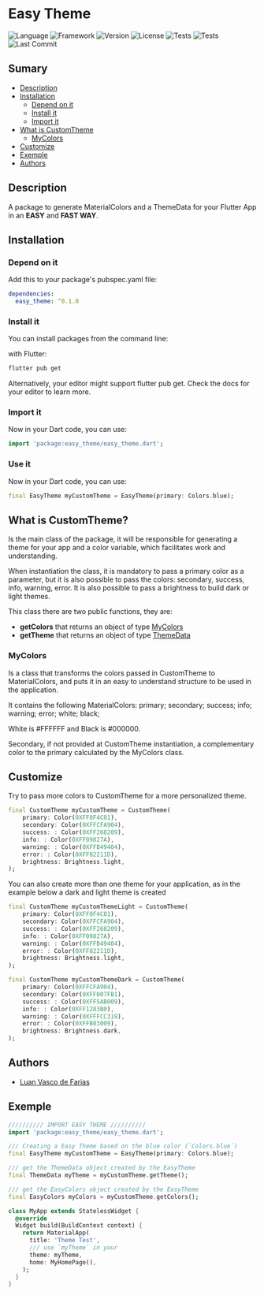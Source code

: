 # Easy Theme

![Language](https://img.shields.io/static/v1?label&message=Dart&logo=dart&color=0175C2&logoColor=FFF) ![Framework](https://img.shields.io/static/v1?label&message=Flutter&logo=flutter&color=02569B&logoColor=FFF) ![Version](https://img.shields.io/badge/Version-v1.0.1-0abab5) ![License](https://img.shields.io/badge/License-MIT-ba9f1c) ![Tests](https://img.shields.io/badge/PubDev%20Points-110-8a05be) ![Tests](https://img.shields.io/badge/Tests-Passed-25a108) ![Last Commit](https://img.shields.io/badge/Last%20Commit-29/09/20-10569c)

## Sumary

- [Description](#description)
- [Installation](#installation)
  - [Depend on it](#depend-on-it)
  - [Install it](#install-it)
  - [Import it](#import-it)
- [What is CustomTheme](#what-is-customtheme)
  - [MyColors](#mycolors)
- [Customize](#customize)
- [Exemple](#exemple)
- [Authors](#authors)

## Description

A package to generate MaterialColors and a ThemeData for your Flutter App in an __EASY__ and __FAST WAY__.

## Installation
### Depend on it
Add this to your package's pubspec.yaml file:

```yaml
dependencies:
  easy_theme: ^0.1.0
```

### Install it
You can install packages from the command line:

with Flutter:
```bash
flutter pub get
```

Alternatively, your editor might support flutter pub get. Check the docs for your editor to learn more.

### Import it
Now in your Dart code, you can use:

```dart
import 'package:easy_theme/easy_theme.dart';
```

### Use it
Now in your Dart code, you can use:

```dart
final EasyTheme myCustomTheme = EasyTheme(primary: Colors.blue);
```

## What is CustomTheme?
Is the main class of the package, it will be responsible for generating a theme for your app and a color variable, which facilitates work and understanding.

When instantiation the class, it is mandatory to pass a primary color as a parameter, but it is also possible to pass the colors: secondary, success, info, warning, error.
It is also possible to pass a brightness to build dark or light themes.

This class there are two public functions, they are:
- __getColors__ that returns an object of type [MyColors](#mycolors)
- __getTheme__ that returns an object of type [ThemeData](https://api.flutter.dev/flutter/material/ThemeData-class.html)

### MyColors

Is a class that transforms the colors passed in CustomTheme to MaterialColors, and puts it in an easy to understand structure to be used in the application.

It contains the following MaterialColors:
primary; secondary; success; info; warning; error; white; black;

White is #FFFFFF and Black is #000000.

Secondary, if not provided at CustomTheme instantiation, a complementary color to the primary calculated by the MyColors class.

## Customize
Try to pass more colors to CustomTheme for a more personalized theme.

```dart
final CustomTheme myCustomTheme = CustomTheme(
    primary: Color(0XFF0F4C81),
    secondary: Color(0XFFCFA904),
    success: : Color(0XFF268209),
    info: : Color(0XFF09827A),
    warning: : Color(0XFFB49404),
    error: : Color(0XFF82211D),
    brightness: Brightness.light,
);
```

You can also create more than one theme for your application, as in the example below a dark and light theme is created

```dart
final CustomTheme myCustomThemeLight = CustomTheme(
    primary: Color(0XFF0F4C81),
    secondary: Color(0XFFCFA904),
    success: : Color(0XFF268209),
    info: : Color(0XFF09827A),
    warning: : Color(0XFFB49404),
    error: : Color(0XFF82211D),
    brightness: Brightness.light,
);

final CustomTheme myCustomThemeDark = CustomTheme(
    primary: Color(0XFFCFA904),
    secondary: Color(0XFF007FB1),
    success: : Color(0XFF5AB009),
    info: : Color(0XFF1283B0),
    warning: : Color(0XFFFCC319),
    error: : Color(0XFFB03009),
    brightness: Brightness.dark,
);
```

## Authors

- [Luan Vasco de Farias](https://github.com/LvFarias)

## Exemple

```dart
////////// IMPORT EASY THEME //////////
import 'package:easy_theme/easy_theme.dart';

/// Creating a Easy Theme based on the blue color (`Colors.blue`)
final EasyTheme myCustomTheme = EasyTheme(primary: Colors.blue);

/// get the ThemeData object created by the EasyTheme
final ThemeData myTheme = myCustomTheme.getTheme();

/// get the EasyColors object created by the EasyTheme
final EasyColors myColors = myCustomTheme.getColors();

class MyApp extends StatelessWidget {
  @override
  Widget build(BuildContext context) {
    return MaterialApp(
      title: 'Theme Test',
      /// use `myTheme` in your
      theme: myTheme,
      home: MyHomePage(),
    );
  }
}
```